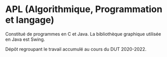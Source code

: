 # APL (Algorithmique, Programmation et langage)
Constitué de programmes en C et Java.
La bibliothèque graphique utilisée en Java est Swing.

Dépôt regroupant le travail accumulé au cours du DUT 2020-2022.